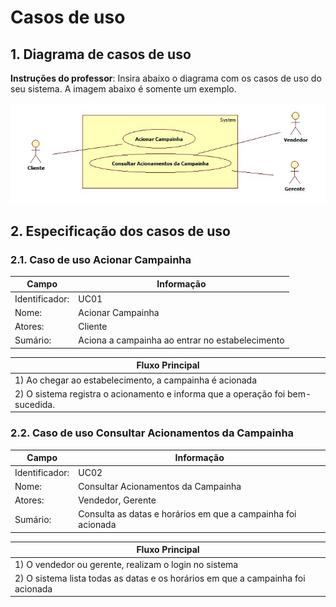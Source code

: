 # Casos de uso

## 1. Diagrama de casos de uso

**Instruções do professor**: Insira abaixo o diagrama com os casos de uso do seu sistema. A imagem abaixo é somente um exemplo.

![Exemplo de diagrama dos casos de uso](casos_de_uso.jpg)

## 2. Especificação dos casos de uso

### 2.1. Caso de uso **Acionar Campainha**

| Campo          | Informação        |
|---|---|
| Identificador: | UC01              |
| Nome:          | Acionar Campainha |
| Atores:        | Cliente |
| Sumário:       | Aciona a campainha ao entrar no estabelecimento |

| Fluxo Principal |
|---|
| 1) Ao chegar ao estabelecimento, a campainha é acionada |
| 2) O sistema registra o acionamento e informa que a operação foi bem-sucedida. |

### 2.2. Caso de uso **Consultar Acionamentos da Campainha**

| Campo          | Informação        |
|---|---|
| Identificador: | UC02            |
| Nome:          | Consultar Acionamentos da Campainha |
| Atores:        | Vendedor, Gerente |
| Sumário:       | Consulta as datas e horários em que a campainha foi acionada |

| Fluxo Principal |
|---|
| 1) O vendedor ou gerente, realizam o login no sistema |
| 2) O sistema lista todas as datas e os horários em que a campainha foi acionada |


